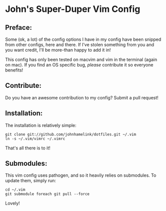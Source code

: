 John's Super-Duper Vim Config
==============================

Preface:
-------
Some (ok, a lot) of the config options I have in my config have been snipped from
other configs, here and there. If I've stolen something from you and you want
credit, I'll be more-than happy to add it in!

This config has only been tested on macvim and vim in the terminal (again on mac).
If you find an OS specific bug, _please_ contribute it so everyone benefits!

Contribute:
----------
Do you have an awesome contribution to my config? Submit a pull request!

Installation:
------------
The installation is relatively simple:

    git clone git://github.com/johnhamelink/dotfiles.git ~/.vim
    ln -s ~/.vim/vimrc ~/.vimrc

That's all there is to it!

Submodules:
----------
This vim config uses pathogen, and so it heavily relies on submodules. To update them, simply run:

	cd ~/.vim
	git submodule foreach git pull --force

Lovely!